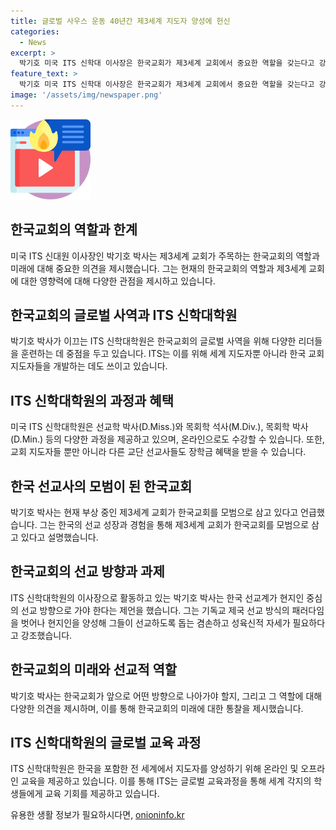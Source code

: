 ```yaml
---
title: 글로벌 사우스 운동 40년간 제3세계 지도자 양성에 헌신
categories:
  - News
excerpt: >
  박기호 미국 ITS 신학대 이사장은 한국교회가 제3세계 교회에서 중요한 역할을 갖는다고 강조했다. ITS는 온·오프라인 하이브리드 교육으로 세계 지도자를 양성하며, 40여개국 출신 2000여명의 졸업생을 배출했다. 한국 교회 모델을 제3세계 교회에 제시하며, 선교사들이 현지 선교 방향으로 나아가야 한다고 주장했다. 또한, 세계 교회지도자와 한국교회 지도자를 개발하는 데 쓰임을 기대한다.
feature_text: >
  박기호 미국 ITS 신학대 이사장은 한국교회가 제3세계 교회에서 중요한 역할을 갖는다고 강조했다. ITS는 온·오프라인 하이브리드 교육으로 세계 지도자를 양성하며, 40여개국 출신 2000여명의 졸업생을 배출했다. 한국 교회 모델을 제3세계 교회에 제시하며, 선교사들이 현지 선교 방향으로 나아가야 한다고 주장했다. 또한, 세계 교회지도자와 한국교회 지도자를 개발하는 데 쓰임을 기대한다.
image: '/assets/img/newspaper.png'
---
```


<p><img src="/assets/img/news.png" alt="rentncar 속보" /></p>

<h2 data-ke-size="size26">한국교회의 역할과 한계</h2>

<p data-ke-size="size16">미국 ITS 신대원 이사장인 박기호 박사는 제3세계 교회가 주목하는 한국교회의 역할과 미래에 대해 중요한 의견을 제시했습니다. 그는 현재의 한국교회의 역할과 제3세계 교회에 대한 영향력에 대해 다양한 관점을 제시하고 있습니다.</p>

<h2 data-ke-size="size26">한국교회의 글로벌 사역과 ITS 신학대학원</h2>

<p data-ke-size="size16">박기호 박사가 이끄는 ITS 신학대학원은 한국교회의 글로벌 사역을 위해 다양한 리더들을 훈련하는 데 중점을 두고 있습니다. ITS는 이를 위해 세계 지도자뿐 아니라 한국 교회 지도자들을 개발하는 데도 쓰이고 있습니다.</p>

<h2 data-ke-size="size26">ITS 신학대학원의 과정과 혜택</h2>

<p data-ke-size="size16">미국 ITS 신학대학원은 선교학 박사(D.Miss.)와 목회학 석사(M.Div.), 목회학 박사(D.Min.) 등의 다양한 과정을 제공하고 있으며, 온라인으로도 수강할 수 있습니다. 또한, 교회 지도자들 뿐만 아니라 다른 교단 선교사들도 장학금 혜택을 받을 수 있습니다.</p>

<h2 data-ke-size="size26">한국 선교사의 모범이 된 한국교회</h2>

<p data-ke-size="size16">박기호 박사는 현재 부상 중인 제3세계 교회가 한국교회를 모범으로 삼고 있다고 언급했습니다. 그는 한국의 선교 성장과 경험을 통해 제3세계 교회가 한국교회를 모범으로 삼고 있다고 설명했습니다.</p>

<h2 data-ke-size="size26">한국교회의 선교 방향과 과제</h2>

<p data-ke-size="size16">ITS 신학대학원의 이사장으로 활동하고 있는 박기호 박사는 한국 선교계가 현지인 중심의 선교 방향으로 가야 한다는 제언을 했습니다. 그는 기독교 제국 선교 방식의 패러다임을 벗어나 현지인을 양성해 그들이 선교하도록 돕는 겸손하고 성육신적 자세가 필요하다고 강조했습니다.</p>

<h2 data-ke-size="size26">한국교회의 미래와 선교적 역할</h2>

<p data-ke-size="size16">박기호 박사는 한국교회가 앞으로 어떤 방향으로 나아가야 할지, 그리고 그 역할에 대해 다양한 의견을 제시하며, 이를 통해 한국교회의 미래에 대한 통찰을 제시했습니다.</p>

<h2 data-ke-size="size26">ITS 신학대학원의 글로벌 교육 과정</h2>

<p data-ke-size="size16">ITS 신학대학원은 한국을 포함한 전 세계에서 지도자를 양성하기 위해 온라인 및 오프라인 교육을 제공하고 있습니다. 이를 통해 ITS는 글로벌 교육과정을 통해 세계 각지의 학생들에게 교육 기회를 제공하고 있습니다.</p>
유용한 생활 정보가 필요하시다면, <a href="https://onioninfo.kr" rel="dofollow">onioninfo.kr</a>


